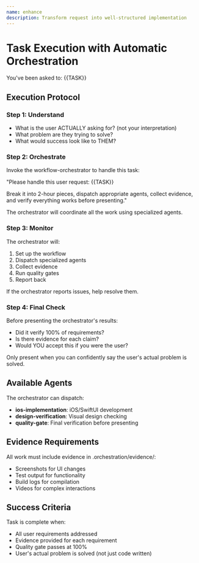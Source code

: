 ```yaml
---
name: enhance
description: Transform request into well-structured implementation
---
```


# Task Execution with Automatic Orchestration

You've been asked to: {{TASK}}

## Execution Protocol

### Step 1: Understand
- What is the user ACTUALLY asking for? (not your interpretation)
- What problem are they trying to solve?
- What would success look like to THEM?

### Step 2: Orchestrate

Invoke the workflow-orchestrator to handle this task:

"Please handle this user request: {{TASK}}

Break it into 2-hour pieces, dispatch appropriate agents, collect evidence, and verify everything works before presenting."

The orchestrator will coordinate all the work using specialized agents.

### Step 3: Monitor

The orchestrator will:
1. Set up the workflow
2. Dispatch specialized agents
3. Collect evidence
4. Run quality gates
5. Report back

If the orchestrator reports issues, help resolve them.

### Step 4: Final Check

Before presenting the orchestrator's results:
- Did it verify 100% of requirements?
- Is there evidence for each claim?
- Would YOU accept this if you were the user?

Only present when you can confidently say the user's actual problem is solved.

## Available Agents

The orchestrator can dispatch:
- **ios-implementation**: iOS/SwiftUI development
- **design-verification**: Visual design checking
- **quality-gate**: Final verification before presenting

## Evidence Requirements

All work must include evidence in .orchestration/evidence/:
- Screenshots for UI changes
- Test output for functionality
- Build logs for compilation
- Videos for complex interactions

## Success Criteria

Task is complete when:
- All user requirements addressed
- Evidence provided for each requirement
- Quality gate passes at 100%
- User's actual problem is solved (not just code written)